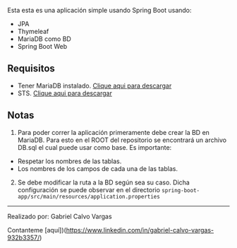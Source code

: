 Esta esta es una aplicación  simple usando Spring Boot usando:

- JPA
- Thymeleaf
- MariaDB como BD
- Spring Boot Web

## Requisitos

- Tener MariaDB instalado. [Clique aqui para descargar](https://downloads.mariadb.org/)
- STS. [Clique aqui para descargar](https://spring.io/tools)


## Notas

1. Para poder correr la aplicación primeramente debe crear la BD en MariaDB. Para esto en el ROOT del repositorio se encontrará un archivo DB.sql el cual puede usar como base.
Es importante:
- Respetar los nombres de las tablas.
- Los nombres de los campos de cada una de las tablas.


2. Se debe modificar la ruta a la BD según sea su caso. Dicha configuración se puede observar en el directorio ```spring-boot-app/src/main/resources/application.properties```



___

Realizado por: Gabriel Calvo Vargas

Contanteme [aquí])(https://www.linkedin.com/in/gabriel-calvo-vargas-932b3357/) 